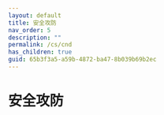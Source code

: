 ```yaml
---
layout: default
title: 安全攻防
nav_order: 5
description: ""
permalink: /cs/cnd
has_children: true
guid: 65b3f3a5-a59b-4872-ba47-8b039b69b2ec
---
```


# 安全攻防
<!-- {: .no_toc }

<details open markdown="block">
  <summary>
    Table of contents
  </summary>
  {: .text-delta }
- TOC
{:toc}
</details>

--- -->
